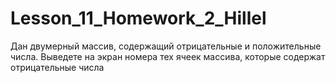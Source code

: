 # Lesson_11_Homework_2_Hillel
Дан двумерный массив, содержащий отрицательные и положительные числа. Выведете на экран номера тех ячеек массива, которые содержат отрицательные числа
